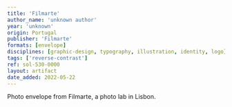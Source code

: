 ```yaml
---
title: 'Filmarte'
author_name: 'unknown author'
year: 'unknown'
origin: Portugal
publisher: 'Filmarte'
formats: [envelope]
disciplines: [graphic-design, typography, illustration, identity, logo]
tags: ['reverse-contrast']
ref: sol-530-0000
layout: artifact
date_added: 2022-05-22
---
```

Photo envelope from Filmarte, a photo lab in Lisbon.
